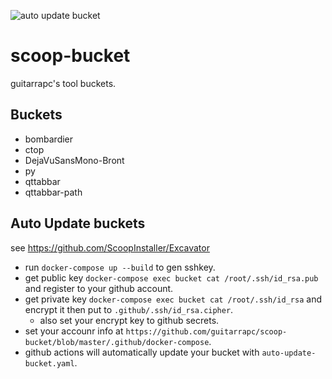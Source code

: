 ![auto update bucket](https://github.com/guitarrapc/scoop-bucket/workflows/auto%20update%20bucket/badge.svg)

# scoop-bucket

guitarrapc's tool buckets.

## Buckets

* bombardier
* ctop
* DejaVuSansMono-Bront
* py
* qttabbar
* qttabbar-path

## Auto Update buckets

see https://github.com/ScoopInstaller/Excavator

* run `docker-compose up --build` to gen sshkey.
* get public key `docker-compose exec bucket cat /root/.ssh/id_rsa.pub` and register to your github account.
* get private key `docker-compose exec bucket cat /root/.ssh/id_rsa` and encrypt it then put to `.github/.ssh/id_rsa.cipher`.
    * also set your encrypt key to github secrets.
* set your accounr info at `https://github.com/guitarrapc/scoop-bucket/blob/master/.github/docker-compose`.
* github actions will automatically update your bucket with `auto-update-bucket.yaml`.
